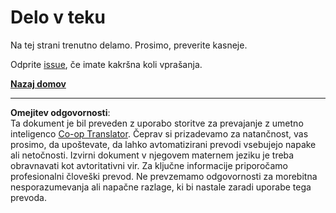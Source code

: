 <!--
CO_OP_TRANSLATOR_METADATA:
{
  "original_hash": "ea9f0804bd62f46d9808e953ec7fc459",
  "translation_date": "2025-08-27T21:58:03+00:00",
  "source_file": "_404.md",
  "language_code": "sl"
}
-->
# Delo v teku

Na tej strani trenutno delamo. Prosimo, preverite kasneje.

Odprite [issue](https://github.com/microsoft/Web-Dev-For-Beginners/issues/new/choose), če imate kakršna koli vprašanja.

**[Nazaj domov](../../../../../../..)**

---

**Omejitev odgovornosti**:  
Ta dokument je bil preveden z uporabo storitve za prevajanje z umetno inteligenco [Co-op Translator](https://github.com/Azure/co-op-translator). Čeprav si prizadevamo za natančnost, vas prosimo, da upoštevate, da lahko avtomatizirani prevodi vsebujejo napake ali netočnosti. Izvirni dokument v njegovem maternem jeziku je treba obravnavati kot avtoritativni vir. Za ključne informacije priporočamo profesionalni človeški prevod. Ne prevzemamo odgovornosti za morebitna nesporazumevanja ali napačne razlage, ki bi nastale zaradi uporabe tega prevoda.